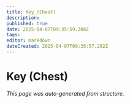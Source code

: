 ```yaml
---
title: Key_(Chest)
description: 
published: true
date: 2025-04-07T09:35:59.308Z
tags: 
editor: markdown
dateCreated: 2025-04-07T09:35:57.262Z
---
```


# Key (Chest)

*This page was auto-generated from structure.*
